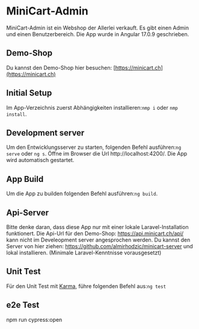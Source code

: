 # MiniCart-Admin

MiniCart-Admin ist ein Webshop der Allerlei verkauft. Es gibt einen Admin und einen Benutzerbereich.
Die App wurde in Angular 17.0.9 geschrieben.


## Demo-Shop

Du kannst den Demo-Shop hier besuchen: [https://minicart.ch](https://minicart.ch)

## Initial Setup

Im App-Verzeichnis zuerst Abhängigkeiten installieren:`nmp i` oder `nmp install`.

## Development server

Um den Entwicklungsserver zu starten, folgenden Befehl ausführen:`ng serve` oder `ng s`. 
Öffne im Browser die Url http://localhost:4200/. Die App wird automatisch gestartet.

## App Build
Um die App zu builden folgenden Befehl ausführen:`ng build`.

## Api-Server

Bitte denke daran, dass diese App nur mit einer lokale Laravel-Installation funktionert.
Die Api-Url für den Demo-Shop: https://api.minicart.ch/api/ kann nicht im Develeopment server angesprochen werden.
Du kannst den Server von hier ziehen: https://github.com/almirhodzic/minicart-server und lokal installieren.
(Minimale Laravel-Kenntnisse vorausgesetzt)

## Unit Test

Für den Unit Test mit [Karma](https://karma-runner.github.io/latest/index.html), führe folgenden Befehl aus:`ng test`

## e2e Test
npm run cypress:open
